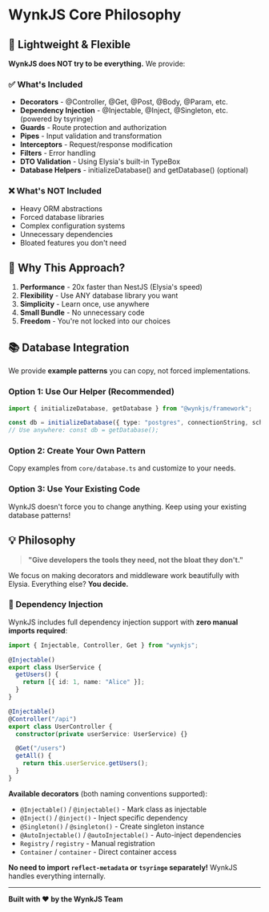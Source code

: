 # WynkJS Core Philosophy

## 🎯 Lightweight & Flexible

**WynkJS does NOT try to be everything.** We provide:

### ✅ What's Included

- **Decorators** - @Controller, @Get, @Post, @Body, @Param, etc.
- **Dependency Injection** - @Injectable, @Inject, @Singleton, etc. (powered by tsyringe)
- **Guards** - Route protection and authorization
- **Pipes** - Input validation and transformation
- **Interceptors** - Request/response modification
- **Filters** - Error handling
- **DTO Validation** - Using Elysia's built-in TypeBox
- **Database Helpers** - initializeDatabase() and getDatabase() (optional)

### ❌ What's NOT Included

- Heavy ORM abstractions
- Forced database libraries
- Complex configuration systems
- Unnecessary dependencies
- Bloated features you don't need

## 🚀 Why This Approach?

1. **Performance** - 20x faster than NestJS (Elysia's speed)
2. **Flexibility** - Use ANY database library you want
3. **Simplicity** - Learn once, use anywhere
4. **Small Bundle** - No unnecessary code
5. **Freedom** - You're not locked into our choices

## 📚 Database Integration

We provide **example patterns** you can copy, not forced implementations.

### Option 1: Use Our Helper (Recommended)

```typescript
import { initializeDatabase, getDatabase } from "@wynkjs/framework";

const db = initializeDatabase({ type: "postgres", connectionString, schema });
// Use anywhere: const db = getDatabase();
```

### Option 2: Create Your Own Pattern

Copy examples from `core/database.ts` and customize to your needs.

### Option 3: Use Your Existing Code

WynkJS doesn't force you to change anything. Keep using your existing database patterns!

## 💡 Philosophy

> **"Give developers the tools they need, not the bloat they don't."**

We focus on making decorators and middleware work beautifully with Elysia.
Everything else? **You decide.**

### 💉 Dependency Injection

WynkJS includes full dependency injection support with **zero manual imports required**:

```typescript
import { Injectable, Controller, Get } from "wynkjs";

@Injectable()
export class UserService {
  getUsers() {
    return [{ id: 1, name: "Alice" }];
  }
}

@Injectable()
@Controller("/api")
export class UserController {
  constructor(private userService: UserService) {}

  @Get("/users")
  getAll() {
    return this.userService.getUsers();
  }
}
```

**Available decorators** (both naming conventions supported):

- `@Injectable()` / `@injectable()` - Mark class as injectable
- `@Inject()` / `@inject()` - Inject specific dependency
- `@Singleton()` / `@singleton()` - Create singleton instance
- `@AutoInjectable()` / `@autoInjectable()` - Auto-inject dependencies
- `Registry` / `registry` - Manual registration
- `Container` / `container` - Direct container access

**No need to import `reflect-metadata` or `tsyringe` separately!** WynkJS handles everything internally.

---

**Built with ❤️ by the WynkJS Team**
